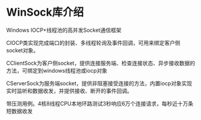 # WinSock库介绍
Windows IOCP+线程池的高并发Socket通信框架

CIOCP类实现完成端口的封装、多线程轮询及事件回调，可用来绑定客户侧socket对象。

CClientSock为客户侧socket，提供连接服务端、检查连接状态、异步接收数据的方法，可绑定到windows线程池或iocp对象

CServerSock为服务端socket，提供非阻塞接受连接的方法，内置iocp对象实现实时监听和数据收发，并提供接收、断开的事件回调。

带压测用例。4核8线程CPU本地环路测试3秒响应6万个连接请求，每秒近十万条短数据收发
